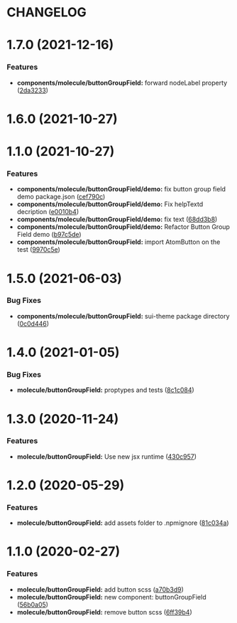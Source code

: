 # CHANGELOG

# 1.7.0 (2021-12-16)


### Features

* **components/molecule/buttonGroupField:** forward nodeLabel property ([2da3233](https://github.com/SUI-Components/sui-components/commit/2da3233dc91d3502febee621a85065ffb505a334))



# 1.6.0 (2021-10-27)



# 1.1.0 (2021-10-27)


### Features

* **components/molecule/buttonGroupField/demo:** fix button group field demo package.json ([cef790c](https://github.com/SUI-Components/sui-components/commit/cef790cec8ab9b99cef2d6c571fe88bf95ad32df))
* **components/molecule/buttonGroupField/demo:** Fix helpTextd decription ([e0010b4](https://github.com/SUI-Components/sui-components/commit/e0010b48e950a48b646dc1b10060af16b99fd790))
* **components/molecule/buttonGroupField/demo:** fix text ([68dd3b8](https://github.com/SUI-Components/sui-components/commit/68dd3b83c111c6eab8de4635a9e2dbb6176bbcfe))
* **components/molecule/buttonGroupField/demo:** Refactor Button Group Field demo ([b97c5de](https://github.com/SUI-Components/sui-components/commit/b97c5de11dac218c0fb0277b71c1c85fcbd96ccd))
* **components/molecule/buttonGroupField:** import AtomButton on the test ([9970c5e](https://github.com/SUI-Components/sui-components/commit/9970c5e194fa7f6b996350f167002739c51f28e7))



# 1.5.0 (2021-06-03)


### Bug Fixes

* **components/molecule/buttonGroupField:** sui-theme package directory ([0c0d446](https://github.com/SUI-Components/sui-components/commit/0c0d4461ccca898bcc57b863fbf84334955f704a))



# 1.4.0 (2021-01-05)


### Bug Fixes

* **molecule/buttonGroupField:** proptypes and tests ([8c1c084](https://github.com/SUI-Components/sui-components/commit/8c1c0845cb2e001f7f94bd6c6c87eacf4efd3800))



# 1.3.0 (2020-11-24)


### Features

* **molecule/buttonGroupField:** Use new jsx runtime ([430c957](https://github.com/SUI-Components/sui-components/commit/430c957c37f5476fd36cf663de9e60dc3665056e))



# 1.2.0 (2020-05-29)


### Features

* **molecule/buttonGroupField:** add assets folder to .npmignore ([81c034a](https://github.com/SUI-Components/sui-components/commit/81c034af34df59716a7b5bfb4d3324630d48394e))



# 1.1.0 (2020-02-27)


### Features

* **molecule/buttonGroupField:** add button scss ([a70b3d9](https://github.com/SUI-Components/sui-components/commit/a70b3d9e687d28b0c357c7d468a0376eaa50d3f9))
* **molecule/buttonGroupField:** new component: buttonGroupField ([56b0a05](https://github.com/SUI-Components/sui-components/commit/56b0a057f20225bb9b54bff36b68bb7b6bcf7a70))
* **molecule/buttonGroupField:** remove button scss ([6ff39b4](https://github.com/SUI-Components/sui-components/commit/6ff39b4e58d50550f6e67e6f9d7ae597bedb8a18))



